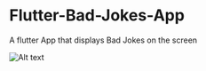 
# Flutter-Bad-Jokes-App

A flutter App that displays Bad Jokes on the screen 

![Alt text](/home/deepjyotisarmah/Pictures?raw=true "Bad Joke App")
